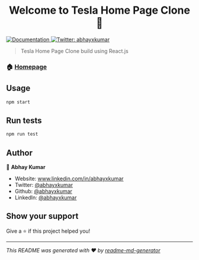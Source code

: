 <h1 align="center">Welcome to Tesla Home Page Clone 👋</h1>
<p>
  <a href="https://reactjs.org/" target="_blank">
    <img alt="Documentation" src="https://img.shields.io/badge/documentation-yes-brightgreen.svg" />
  </a>
  <a href="https://twitter.com/abhayxkumar" target="_blank">
    <img alt="Twitter: abhayxkumar" src="https://img.shields.io/twitter/follow/abhayxkumar.svg?style=social" />
  </a>
</p>

> Tesla Home Page Clone build using React.js

### 🏠 [Homepage](https://tesla-homepagee.netlify.app)

## Usage

```sh
npm start
```

## Run tests

```sh
npm run test
```

## Author

👤 **Abhay Kumar**

* Website: www.linkedin.com/in/abhayxkumar
* Twitter: [@abhayxkumar](https://twitter.com/abhayxkumar)
* Github: [@abhayxkumar](https://github.com/abhayxkumar)
* LinkedIn: [@abhayxkumar](https://linkedin.com/in/abhayxkumar)

## Show your support

Give a ⭐️ if this project helped you!

***
_This README was generated with ❤️ by [readme-md-generator](https://github.com/kefranabg/readme-md-generator)_